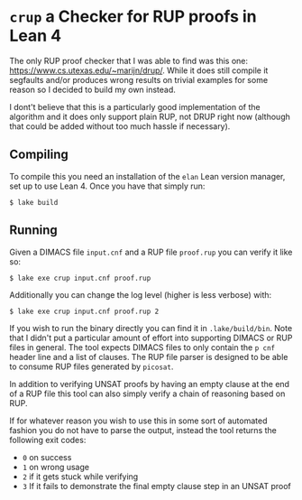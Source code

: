 # `crup` a Checker for RUP proofs in Lean 4
The only RUP proof checker that I was able to find was this one:
https://www.cs.utexas.edu/~marijn/drup/. While it does still compile it segfaults
and/or produces wrong results on trivial examples for some reason so I decided
to build my own instead.

I dont't believe that this is a particularly good implementation of the algorithm
and it does only support plain RUP, not DRUP right now (although that could be
added without too much hassle if necessary).

## Compiling
To compile this you need an installation of the `elan` Lean version manager,
set up to use Lean 4. Once you have that simply run:
```
$ lake build
```

## Running
Given a DIMACS file `input.cnf` and a RUP file `proof.rup` you can verify it like so:
```
$ lake exe crup input.cnf proof.rup
```
Additionally you can change the log level (higher is less verbose) with:
```
$ lake exe crup input.cnf proof.rup 2
```
If you wish to run the binary directly you can find it in `.lake/build/bin`.
Note that I didn't put a particular amount of effort into supporting DIMACS or RUP files
in general. The tool expects DIMACS files to only contain the `p cnf` header line
and a list of clauses. The RUP file parser is designed to be able to consume
RUP files generated by `picosat`.

In addition to verifying UNSAT proofs by having an empty clause at the end of a RUP
file this tool can also simply verify a chain of reasoning based on RUP.

If for whatever reason you wish to use this in some sort of automated fashion
you do not have to parse the output, instead the tool returns the following exit codes:
- `0` on success
- `1` on wrong usage
- `2` if it gets stuck while verifying
- `3` If it fails to demonstrate the final empty clause step in an UNSAT proof
